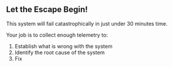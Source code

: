 ## Let the Escape Begin!

This system will fail catastrophically in just under 30 minutes time.

Your job is to collect enough telemetry to:

1. Establish what is wrong with the system
2. Identify the root cause of the system
3. Fix
